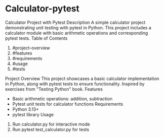 # Calculator-pytest
Calculator Project with Pytest
Description
A simple calculator project demonstrating unit testing with pytest in Python. This project includes a calculator module with basic arithmetic operations and corresponding pytest tests.
Table of Contents
1. #project-overview
2. #features
3. #requirements
4. #usage
5. #tests
   
Project Overview
This project showcases a basic calculator implementation in Python, along with pytest tests to ensure functionality.
Inspired by exercises from "Testing Python" book.
Features
- Basic arithmetic operations: addition, subtraction
- Pytest unit tests for calculator functions
Requirements
- Python 3.13+
- pytest library
Usage
1. Run calculator.py for interactive mode
2. Run pytest test_calculator.py for tests
